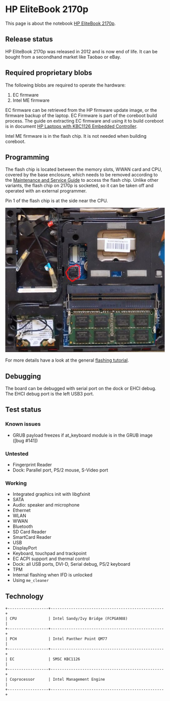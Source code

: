 # HP EliteBook 2170p

This page is about the notebook [HP EliteBook 2170p].

## Release status

HP EliteBook 2170p was released in 2012 and is now end of life.
It can be bought from a secondhand market like Taobao or eBay.

## Required proprietary blobs

The following blobs are required to operate the hardware:
1. EC firmware
2. Intel ME firmware

EC firmware can be retrieved from the HP firmware update image, or the firmware
backup of the laptop. EC Firmware is part of the coreboot build process.
The guide on extracting EC firmware and using it to build coreboot is in
document [HP Laptops with KBC1126 Embedded Controller](hp_kbc1126_laptops).

Intel ME firmware is in the flash chip. It is not needed when building coreboot.

## Programming

The flash chip is located between the memory slots, WWAN card and CPU,
covered by the base enclosure, which needs to be removed according to
the [Maintenance and Service Guide] to access the flash chip. Unlike
other variants, the flash chip on 2170p is socketed, so it can be taken
off and operated with an external programmer.

Pin 1 of the flash chip is at the side near the CPU.

![Flash Chip in 2170p](2170p_flash.jpg)

For more details have a look at the general [flashing tutorial].

## Debugging

The board can be debugged with serial port on the dock or EHCI debug.
The EHCI debug port is the left USB3 port.

## Test status

### Known issues

- GRUB payload freezes if at_keyboard module is in the GRUB image
  ([bug #141])

### Untested

- Fingerprint Reader
- Dock: Parallel port, PS/2 mouse, S-Video port

### Working

- Integrated graphics init with libgfxinit
- SATA
- Audio: speaker and microphone
- Ethernet
- WLAN
- WWAN
- Bluetooth
- SD Card Reader
- SmartCard Reader
- USB
- DisplayPort
- Keyboard, touchpad and trackpoint
- EC ACPI support and thermal control
- Dock: all USB ports, DVI-D, Serial debug, PS/2 keyboard
- TPM
- Internal flashing when IFD is unlocked
- Using `me_cleaner`


## Technology

```eval_rst
+------------------+--------------------------------------------------+
| CPU              | Intel Sandy/Ivy Bridge (FCPGA988)                |
+------------------+--------------------------------------------------+
| PCH              | Intel Panther Point QM77                         |
+------------------+--------------------------------------------------+
| EC               | SMSC KBC1126                                     |
+------------------+--------------------------------------------------+
| Coprocessor      | Intel Management Engine                          |
+------------------+--------------------------------------------------+
```

[HP EliteBook 2170p]: https://support.hp.com/us-en/product/hp-elitebook-2170p-notebook-pc/5245427
[Maintenance and Service Guide]: http://h10032.www1.hp.com/ctg/Manual/c03387961.pdf
[flashing tutorial]: ../../tutorial/flashing_firmware/ext_power.md
